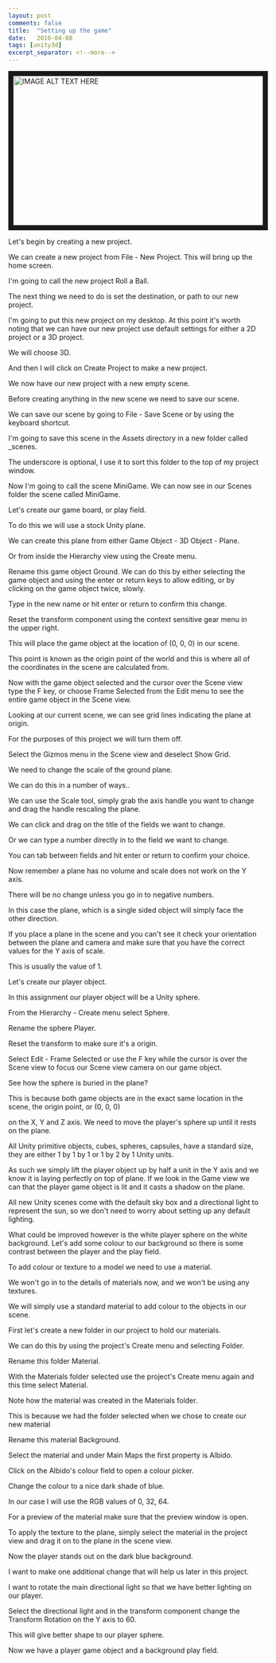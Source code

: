 ```yaml
---
layout: post
comments: false
title:  "Setting up the game"
date:   2016-04-08
tags: [unity3d]
excerpt_separator: <!--more-->
---
```

<a href="http://www.youtube.com/watch?feature=player_embedded&W_fAidYRGzs
" target="_blank"><img src="http://img.youtube.com/vi/W_fAidYRGzs/0.jpg" 
alt="IMAGE ALT TEXT HERE" width="502" height="300" border="10" /></a>

Let's begin by creating a new project.

We can create a new project from File - New Project.
This will bring up the home screen.

I'm going to call the new project Roll a Ball.
<!--more-->
The next thing we need to do is set the destination,
or path to our new project.

I'm going to put this new project on my desktop.
At this point it's worth noting that we can
have our new project use default settings
for either a 2D project or a 3D project.

We will choose 3D.

And then I will click on Create Project
to make a new project.

We now have our new project with a new empty scene.

Before creating anything in the new scene
we need to save our scene.

We can save our scene by going to File - Save Scene
or by using the keyboard shortcut.

I'm going to save this scene in the Assets directory
in a new folder called _scenes.

The underscore is optional, I use it to sort this
folder to the top of my project window.

Now I'm going to call the scene MiniGame.
We can now see in our Scenes folder
the scene called MiniGame.

Let's create our game board, or play field.

To do this we will use a stock Unity plane.

We can create this plane from either
Game Object - 3D Object - Plane.

Or from inside the Hierarchy view using the Create menu.

Rename this game object Ground.
We can do this by either selecting the game object
and using the enter or return keys
to allow editing, or by clicking on the
game object twice, slowly.

Type in the new name or hit enter or return
to confirm this change.

Reset the transform component using the context
sensitive gear menu in the upper right.

This will place the game object at the location of
(0, 0, 0) in our scene.

This point is known as the origin point
of the world and this is where all of the
coordinates in the scene are calculated from.

Now with the game object selected and the
cursor over the Scene view type the F key, or choose
Frame Selected from the Edit menu
to see the entire game object in the Scene view.

Looking at our current scene,
we can see grid lines indicating the plane at origin.

For the purposes of this project
we will turn them off.

Select the Gizmos menu in the Scene view
and deselect Show Grid.

We need to change the scale of the ground plane.

We can do this in a number of ways..

We can use the Scale tool,
simply grab the axis handle you want to change
and drag the handle rescaling the plane.

We can click and drag on the title of
the fields we want to change.

Or we can type a number directly in to the
field we want to change.

You can tab between fields and hit enter or return
to confirm your choice.

Now remember a plane has no volume
and scale does not work on the Y axis.

There will be no change unless you go in to negative numbers.

In this case the plane, which is a single
sided object will simply face the other direction.

If you place a plane in the scene and you can't see it
check your orientation between the plane and camera
and make sure that you have the correct values
for the Y axis of scale.

This is usually the value of 1.

Let's create our player object.

In this assignment our player object
will be a Unity sphere.

From the Hierarchy - Create menu select Sphere.

Rename the sphere Player.

Reset the transform to make sure it's a origin.

Select Edit - Frame Selected
or use the F key while the cursor is
over the Scene view to focus our Scene view
camera on our game object.

See how the sphere is buried in the plane?

This is because both game objects
are in the exact same location in the scene,
the origin point, or (0, 0, 0)

on the X, Y and Z axis.
We need to move the player's sphere up
until it rests on the plane.

All Unity primitive objects, cubes, spheres, capsules,
have a standard size, they are either
1 by 1 by 1 or 1 by 2 by 1 Unity units.

As such we simply lift the player object up
by half a unit in the Y axis
and we know it is laying perfectly on top of plane.
If we look in the Game view we can that the
player game object is lit and it
casts a shadow on the plane.

All new Unity scenes come with the
default sky box and a directional light
to represent the sun, so we don't need to worry
about setting up any default lighting.

What could be improved however is the
white player sphere on the white background.
Let's add some colour to our background
so there is some contrast between the player and the play field.

To add colour or texture to a model
we need to use a material.

We won't go in to the details of materials now,
and we won't be using any textures.

We will simply use a standard material
to add colour to the objects in our scene.

First let's create a new folder in our
project to hold our materials.

We can do this by using the project's
Create menu and selecting Folder.

Rename this folder Material.

With the Materials folder selected
use the project's Create menu again
and this time select Material.

Note how the material was created in the Materials folder.

This is because we had the folder selected
when we chose to create our new material

Rename this material Background.

Select the material and under Main Maps
the first property is Albido.

Click on the Albido's colour field
to open a colour picker.

Change the colour to a nice dark shade of blue.

In our case I will use the RGB values of 0, 32, 64.

For a preview of the material make sure
that the preview window is open.

To apply the texture to the plane,
simply select the material in the project view
and drag it on to the plane in the scene view.

Now the player stands out on the dark blue background.

I want to make one additional change that
will help us later in this project.

I want to rotate the main directional light
so that we have better lighting on our player.

Select the directional light and in the transform component
change the Transform Rotation on the Y axis to 60.

This will give better shape to our player sphere.

Now we have a player game object and a background play field.